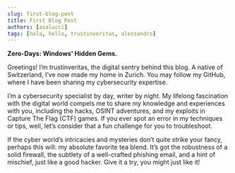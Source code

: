```yaml
---
slug: first-blog-post
title: First Blog Post
authors: [asalucci]
tags: [hola, hello, trustinveritas, alessandro]
---
```


**Zero-Days: Windows' Hidden Gems.**

<!-- truncate -->

Greetings! I’m trustinveritas, the digital sentry behind this blog. A native of Switzerland, I’ve now made my home in Zurich. You may follow my GitHub, where I have been sharing my cybersecurity expertise.

I’m a cybersecurity specialist by day, writer by night. My lifelong fascination with the digital world compels me to share my knowledge and experiences with you, including the hacks, OSINT adventures, and my exploits in Capture The Flag (CTF) games. If you ever spot an error in my techniques or tips, well, let’s consider that a fun challenge for you to troubleshoot.

If the cyber world’s intricacies and mysteries don’t quite strike your fancy, perhaps this will: my absolute favorite tea blend. It’s got the robustness of a solid firewall, the subtlety of a well-crafted phishing email, and a hint of mischief, just like a good hacker. Give it a try, you might just like it!